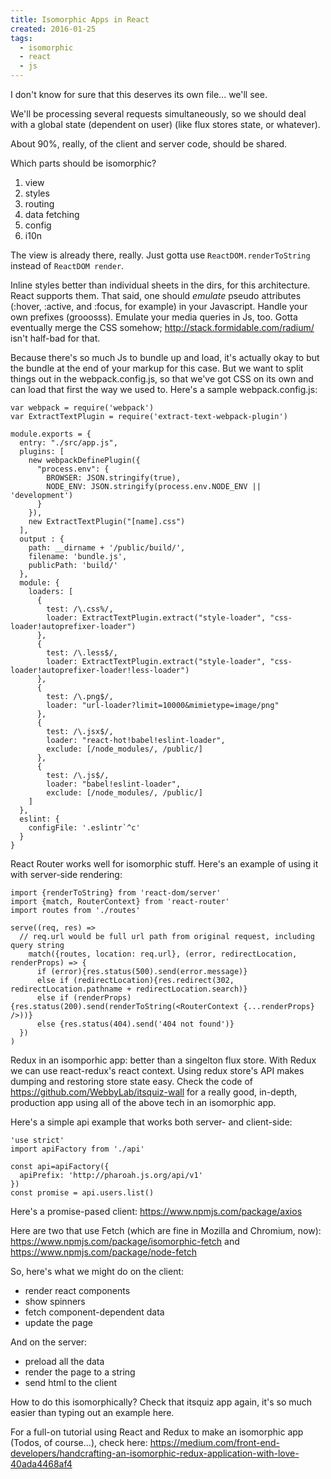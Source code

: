```yaml
---
title: Isomorphic Apps in React
created: 2016-01-25
tags:
  - isomorphic
  - react
  - js
---
```


I don't know for sure that this deserves its own file... we'll see.

We'll be processing several requests simultaneously, so we should deal with a global state (dependent on user) (like flux stores state, or whatever).

About 90%, really, of the client and server code, should be shared.

Which parts should be isomorphic?

1. view
1. styles
1. routing
1. data fetching
1. config
1. i10n

The view is already there, really. Just gotta use `ReactDOM.renderToString` instead of `ReactDOM render`.

Inline styles better than individual sheets in the dirs, for this architecture. React supports them. That said, one should _emulate_ pseudo attributes (:hover, :active, and :focus, for example) in your Javascript. Handle your own prefixes (grooosss). Emulate your media queries in Js, too. Gotta eventually merge the CSS somehow; http://stack.formidable.com/radium/ isn't half-bad for that.

Because there's so much Js to bundle up and load, it's actually okay to but the bundle at the end of your markup for this case. But we want to split things out in the webpack.config.js, so that we've got CSS on its own and can load that first the way we used to. Here's a sample webpack.config.js:

    var webpack = require('webpack')
    var ExtractTextPlugin = require('extract-text-webpack-plugin')

    module.exports = {
      entry: "./src/app.js",
      plugins: [
        new webpackDefinePlugin({
          "process.env": {
            BROWSER: JSON.stringify(true),
            NODE_ENV: JSON.stringify(process.env.NODE_ENV || 'development')
          }
        }),
        new ExtractTextPlugin("[name].css")
      ],
      output : {
        path: __dirname + '/public/build/',
        filename: 'bundle.js',
        publicPath: 'build/'
      },
      module: {
        loaders: [
          {
            test: /\.css%/,
            loader: ExtractTextPlugin.extract("style-loader", "css-loader!autoprefixer-loader")
          },
          {
            test: /\.less$/,
            loader: ExtractTextPlugin.extract("style-loader", "css-loader!autoprefixer-loader!less-loader")
          },
          {
            test: /\.png$/,
            loader: "url-loader?limit=10000&mimietype=image/png"
          },
          {
            test: /\.jsx$/,
            loader: "react-hot!babel!eslint-loader",
            exclude: [/node_modules/, /public/]
          },
          {
            test: /\.js$/,
            loader: "babel!eslint-loader",
            exclude: [/node_modules/, /public/]
        ]
      },
      eslint: {
        configFile: '.eslintr`^c'
      }
    }

React Router works well for isomorphic stuff. Here's an example of using it with server-side rendering:

    import {renderToString} from 'react-dom/server'
    import {match, RouterContext} from 'react-router'
    import routes from './routes'

    serve((req, res) =>
      // req.url would be full url path from original request, including query string
        match({routes, location: req.url}, (error, redirectLocation, renderProps) => {
          if (error){res.status(500).send(error.message)}
          else if (redirectLocation){res.redirect(302, redirectLocation.pathname + redirectLocation.search)}
          else if (renderProps){res.status(200).send(renderToString(<RouterContext {...renderProps} />))}
          else {res.status(404).send('404 not found')}
      })
    )

Redux in an isomporhic app: better than a singelton flux store. With Redux we can use react-redux's react context. Using redux store's API makes dumping and restoring store state easy. Check the code of https://github.com/WebbyLab/itsquiz-wall for a really good, in-depth, production app using all of the above tech in an isomorphic app.

Here's a simple api example that works both server- and client-side:

    'use strict'
    import apiFactory from './api'

    const api=apiFactory({
      apiPrefix: 'http://pharoah.js.org/api/v1'
    })
    const promise = api.users.list()

Here's a promise-pased client: https://www.npmjs.com/package/axios

Here are two that use Fetch (which are fine in Mozilla and Chromium, now): https://www.npmjs.com/package/isomorphic-fetch and https://www.npmjs.com/package/node-fetch

So, here's what we might do on the client:

* render react components
* show spinners
* fetch component-dependent data
* update the page

And on the server:

* preload all the data
* render the page to a string
* send html to the client

How to do this isomorphically? Check that itsquiz app again, it's so much easier than typing out an example here.

For a full-on tutorial using React and Redux to make an isomorphic app (Todos, of course...), check here: https://medium.com/front-end-developers/handcrafting-an-isomorphic-redux-application-with-love-40ada4468af4
